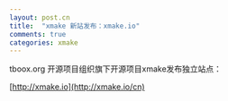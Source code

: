 ```yaml
---
layout: post.cn
title:  "xmake 新站发布：xmake.io"
comments: true
categories: xmake
---
```


tboox.org 开源项目组织旗下开源项目xmake发布独立站点：

[http://xmake.io](http://xmake.io/cn)
